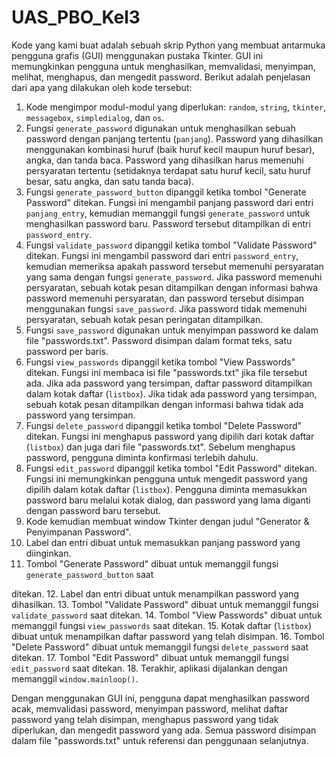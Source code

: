 # UAS_PBO_Kel3
Kode yang kami buat adalah sebuah skrip Python yang membuat antarmuka pengguna grafis (GUI) menggunakan pustaka Tkinter. GUI ini memungkinkan pengguna untuk menghasilkan, memvalidasi, menyimpan, melihat, menghapus, dan mengedit password. Berikut adalah penjelasan dari apa yang dilakukan oleh kode tersebut:

1. Kode mengimpor modul-modul yang diperlukan: `random`, `string`, `tkinter`, `messagebox`, `simpledialog`, dan `os`.
2. Fungsi `generate_password` digunakan untuk menghasilkan sebuah password dengan panjang tertentu (`panjang`). Password yang dihasilkan menggunakan kombinasi huruf (baik huruf kecil maupun huruf besar), angka, dan tanda baca. Password yang dihasilkan harus memenuhi persyaratan tertentu (setidaknya terdapat satu huruf kecil, satu huruf besar, satu angka, dan satu tanda baca).
3. Fungsi `generate_password_button` dipanggil ketika tombol "Generate Password" ditekan. Fungsi ini mengambil panjang password dari entri `panjang_entry`, kemudian memanggil fungsi `generate_password` untuk menghasilkan password baru. Password tersebut ditampilkan di entri `password_entry`.
4. Fungsi `validate_password` dipanggil ketika tombol "Validate Password" ditekan. Fungsi ini mengambil password dari entri `password_entry`, kemudian memeriksa apakah password tersebut memenuhi persyaratan yang sama dengan fungsi `generate_password`. Jika password memenuhi persyaratan, sebuah kotak pesan ditampilkan dengan informasi bahwa password memenuhi persyaratan, dan password tersebut disimpan menggunakan fungsi `save_password`. Jika password tidak memenuhi persyaratan, sebuah kotak pesan peringatan ditampilkan.
5. Fungsi `save_password` digunakan untuk menyimpan password ke dalam file "passwords.txt". Password disimpan dalam format teks, satu password per baris.
6. Fungsi `view_passwords` dipanggil ketika tombol "View Passwords" ditekan. Fungsi ini membaca isi file "passwords.txt" jika file tersebut ada. Jika ada password yang tersimpan, daftar password ditampilkan dalam kotak daftar (`listbox`). Jika tidak ada password yang tersimpan, sebuah kotak pesan ditampilkan dengan informasi bahwa tidak ada password yang tersimpan.
7. Fungsi `delete_password` dipanggil ketika tombol "Delete Password" ditekan. Fungsi ini menghapus password yang dipilih dari kotak daftar (`listbox`) dan juga dari file "passwords.txt". Sebelum menghapus password, pengguna diminta konfirmasi terlebih dahulu.
8. Fungsi `edit_password` dipanggil ketika tombol "Edit Password" ditekan. Fungsi ini memungkinkan pengguna untuk mengedit password yang dipilih dalam kotak daftar (`listbox`). Pengguna diminta memasukkan password baru melalui kotak dialog, dan password yang lama diganti dengan password baru tersebut.
9. Kode kemudian membuat window Tkinter dengan judul "Generator & Penyimpanan Password".
10. Label dan entri dibuat untuk memasukkan panjang password yang diinginkan.
11. Tombol "Generate Password" dibuat untuk memanggil fungsi `generate_password_button` saat

 ditekan.
12. Label dan entri dibuat untuk menampilkan password yang dihasilkan.
13. Tombol "Validate Password" dibuat untuk memanggil fungsi `validate_password` saat ditekan.
14. Tombol "View Passwords" dibuat untuk memanggil fungsi `view_passwords` saat ditekan.
15. Kotak daftar (`listbox`) dibuat untuk menampilkan daftar password yang telah disimpan.
16. Tombol "Delete Password" dibuat untuk memanggil fungsi `delete_password` saat ditekan.
17. Tombol "Edit Password" dibuat untuk memanggil fungsi `edit_password` saat ditekan.
18. Terakhir, aplikasi dijalankan dengan memanggil `window.mainloop()`.

Dengan menggunakan GUI ini, pengguna dapat menghasilkan password acak, memvalidasi password, menyimpan password, melihat daftar password yang telah disimpan, menghapus password yang tidak diperlukan, dan mengedit password yang ada. Semua password disimpan dalam file "passwords.txt" untuk referensi dan penggunaan selanjutnya.

